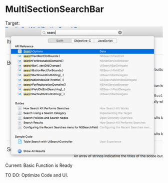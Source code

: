 # MultiSectionSearchBar

Target:
 ![image](xcode.png)
 
 Current:
 Basic Function is Ready
 
 TO DO:
 Optimize Code and UI.
